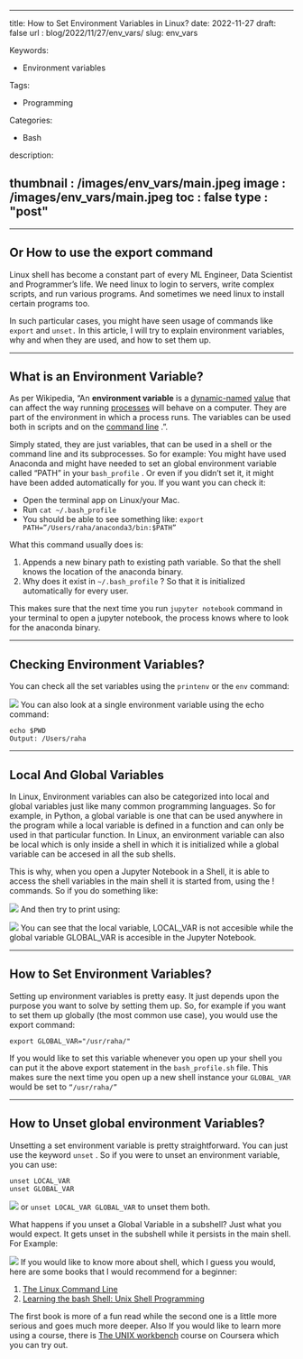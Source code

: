
---
title:  How to Set Environment Variables in Linux?
date:  2022-11-27
draft: false
url : blog/2022/11/27/env_vars/
slug: env_vars

Keywords:
- Environment variables

Tags:
- Programming

Categories:
- Bash

description:

thumbnail : /images/env_vars/main.jpeg
image : /images/env_vars/main.jpeg
toc : false
type : "post"
---


---

## Or How to use the export command

Linux shell has become a constant part of every ML Engineer, Data Scientist and Programmer’s life\. We need linux to login to servers, write complex scripts, and run various programs\. And sometimes we need linux to install certain programs too\.

In such particular cases, you might have seen usage of commands like `export` and `unset.` In this article, I will try to explain environment variables, why and when they are used, and how to set them up\.

---

## What is an Environment Variable?

As per Wikipedia, “An **environment variable** is a [dynamic\-named](https://en.wikipedia.org/wiki/Name_resolution_(programming_languages)) [value](https://en.wikipedia.org/wiki/Value_(computer_science)) that can affect the way running [processes](https://en.wikipedia.org/wiki/Process_(computing)) will behave on a computer\. They are part of the environment in which a process runs\. The variables can be used both in scripts and on the [command line](https://en.wikipedia.org/wiki/Command_line) \.”\.

Simply stated, they are just variables, that can be used in a shell or the command line and its subprocesses\. So for example: You might have used Anaconda and might have needed to set an global environment variable called “PATH” in your `bash_profile` \. Or even if you didn’t set it, it might have been added automatically for you\. If you want you can check it:
- Open the terminal app on Linux/your Mac\.
- Run `cat ~/.bash_profile`
- You should be able to see something like: `export PATH=”/Users/raha/anaconda3/bin:$PATH”`


What this command usually does is:
1. Appends a new binary path to existing path variable\. So that the shell knows the location of the anaconda binary\.
2. Why does it exist in `~/.bash_profile` ? So that it is initialized automatically for every user\.


This makes sure that the next time you run `jupyter notebook` command in your terminal to open a jupyter notebook, the process knows where to look for the anaconda binary\.

---

## Checking Environment Variables?

You can check all the set variables using the `printenv` or the `env` command:


![](/images/env_vars/1*P5jm3DtX16Q0E155jgWX6A.png "")
You can also look at a single environment variable using the echo command:
```
echo $PWD
Output: /Users/raha
```

---

## Local And Global Variables

In Linux, Environment variables can also be categorized into local and global variables just like many common programming languages\. So for example, in Python, a global variable is one that can be used anywhere in the program while a local variable is defined in a function and can only be used in that particular function\. In Linux, an environment variable can also be local which is only inside a shell in which it is initialized while a global variable can be accesed in all the sub shells\.

This is why, when you open a Jupyter Notebook in a Shell, it is able to access the shell variables in the main shell it is started from, using the \! commands\. So if you do something like:


![](/images/env_vars/1*-19L8Qs25xZOoocZCLRkWg.png "")
And then try to print using:


![](/images/env_vars/1*0h35VchWglR9WIJPc1qbgA.png "")
You can see that the local variable, LOCAL\_VAR is not accesible while the global variable GLOBAL\_VAR is accesible in the Jupyter Notebook\.

---

## How to Set Environment Variables?

Setting up environment variables is pretty easy\. It just depends upon the purpose you want to solve by setting them up\. So, for example if you want to set them up globally \(the most common use case\), you would use the export command:
```
export GLOBAL_VAR="/usr/raha/"
```

If you would like to set this variable whenever you open up your shell you can put it the above export statement in the `bash_profile.sh` file\. This makes sure the next time you open up a new shell instance your `GLOBAL_VAR` would be set to `“/usr/raha/”`

---

## How to Unset global environment Variables?

Unsetting a set environment variable is pretty straightforward\. You can just use the keyword `unset` \. So if you were to unset an environment variable, you can use:
```
unset LOCAL_VAR
unset GLOBAL_VAR
```


![](/images/env_vars/1*4hZ3jTes55J5OCfaN8LL2Q.png "")
or `unset LOCAL_VAR GLOBAL_VAR` to unset them both\.

What happens if you unset a Global Variable in a subshell? Just what you would expect\. It gets unset in the subshell while it persists in the main shell\. For Example:


![](/images/env_vars/1*0FFEKtaLKdbY2TDtuZj3vQ.png "")
If you would like to know more about shell, which I guess you would, here are some books that I would recommend for a beginner:
1. [The Linux Command Line](https://amzn.to/39LYy1R)
2. [Learning the bash Shell: Unix Shell Programming](https://amzn.to/3kTbwND)


The first book is more of a fun read while the second one is a little more serious and goes much more deeper\. Also If you would like to learn more using a course, there is [The UNIX workbench](https://coursera.pxf.io/kj1N30) course on Coursera which you can try out\.



